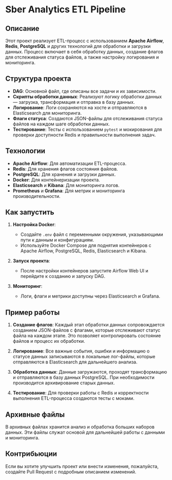 # Sber Analytics ETL Pipeline

## Описание

Этот проект реализует ETL-процесс с использованием **Apache Airflow**, **Redis**, **PostgreSQL** и других технологий для обработки и загрузки данных. Процесс включает в себя обработку данных, создание флагов для отслеживания статуса файлов, а также настройку логирования и мониторинга.

## Структура проекта

- **DAG**: Основной файл, где описаны все задачи и их зависимости.
- **Скрипты обработки данных**: Реализуют логику обработки данных — загрузка, трансформация и отправка в базу данных.
- **Логирование**: Логи сохраняются на хосте и отправляются в Elasticsearch для мониторинга.
- **Флаги статуса**: Создаются JSON-файлы для отслеживания статуса файлов на каждом шаге обработки данных.
- **Тестирование**: Тесты с использованием `pytest` и мокирования для проверки доступности Redis и правильности выполнения задач.

## Технологии

- **Apache Airflow**: Для автоматизации ETL-процесса.
- **Redis**: Для хранения флагов состояния файлов.
- **PostgreSQL**: Для хранения и загрузки данных.
- **Docker**: Для контейнеризации проекта.
- **Elasticsearch** и **Kibana**: Для мониторинга логов.
- **Prometheus** и **Grafana**: Для метрик и мониторинга производительности.

## Как запустить

1. **Настройка Docker**:
   - Создайте `.env` файл с переменными окружения, указывающими пути к данным и конфигурациям.
   - Используйте Docker Compose для поднятия контейнеров с Apache Airflow, PostgreSQL, Redis, Elasticsearch и Kibana.

2. **Запуск проекта**:
   - После настройки контейнеров запустите Airflow Web UI и перейдите к созданию и запуску DAG.

3. **Мониторинг**:
   - Логи, флаги и метрики доступны через Elasticsearch и Grafana.

## Пример работы

1. **Создание флагов**:
   Каждый этап обработки данных сопровождается созданием JSON-файлов с флагами, которые отслеживают статус файла на каждом этапе. Это позволяет контролировать состояние файлов и процесс их обработки.

2. **Логирование**:
   Все важные события, ошибки и информацию о статусе данных записываются в локальные лог-файлы, которые отправляются в Elasticsearch для дальнейшего анализа.

3. **Обработка данных**:
   Данные загружаются, проходят трансформацию и отправляются в базу данных PostgreSQL. При необходимости производится архивирование старых данных.

4. **Тестирование**:
   Для проверки работы с Redis и корректности выполнения ETL-процесса создаются тесты с моками.

## Архивные файлы

В архивных файлах хранится анализ и обработка больших наборов данных. Эти файлы служат основой для дальнейшей работы с данными и мониторинга.

## Контрибьюции

Если вы хотите улучшить проект или внести изменения, пожалуйста, создайте Pull Request с подробным описанием изменений.
